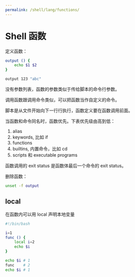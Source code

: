 ```yaml
---
permalink: /shell/lang/functions/
---
```


# Shell 函数

定义函数：

```sh
output () {
    echo $1 $2
}

output 123 "abc"
```

没有参数列表，函数的参数类似于传给脚本的命令行参数。

调用函数跟调用命令类似，可以把函数当作自定义的命令。

脚本是从文件开始向下一行行执行，函数定义要在函数调用前面。

当函数和命令同名时，函数优先。下表优先级由高到低：

1. alias
1. keywords, 比如 if
1. functions
1. builtins, 内置命令，比如 cd
1. scripts 和 executable programs

函数调用的 exit status 是函数体最后一个命令的 exit status。


删除函数：

```sh
unset -f output
```

## local

在函数内可以用 local 声明本地变量

```sh
#!/bin/bash

i=1
func () {
    local i=2
    echo $i
}

echo $i # 1
func    # 2
echo $i # 1
```
